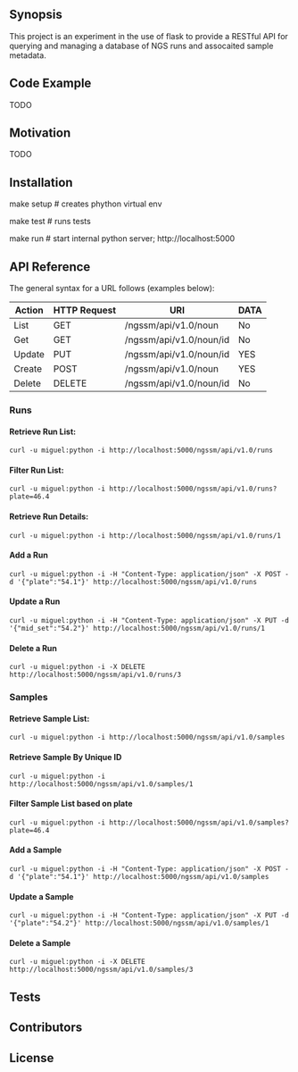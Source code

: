 ## Synopsis

This project is an experiment in the use of flask to provide a RESTful API for
querying and managing a database of NGS runs and assocaited sample metadata.

## Code Example
TODO

## Motivation
TODO

## Installation

make setup  # creates phython virtual env

make test   # runs tests

make run    # start internal python server; http://localhost:5000

## API Reference

The general syntax for a URL follows (examples below):

| Action | HTTP Request | URI                     | DATA  |
| ------ | ------------ | ----------------------- | ----- |
| List   | GET          | /ngssm/api/v1.0/noun    |  No   |
| Get    | GET          | /ngssm/api/v1.0/noun/id |  No   |
| Update | PUT          | /ngssm/api/v1.0/noun/id |  YES  |
| Create | POST         | /ngssm/api/v1.0/noun    |  YES  |
| Delete | DELETE       | /ngssm/api/v1.0/noun/id |  No   |

### Runs

#### Retrieve Run List:

	curl -u miguel:python -i http://localhost:5000/ngssm/api/v1.0/runs

#### Filter Run List:

	curl -u miguel:python -i http://localhost:5000/ngssm/api/v1.0/runs?plate=46.4

#### Retrieve Run Details:

	curl -u miguel:python -i http://localhost:5000/ngssm/api/v1.0/runs/1

#### Add a Run

	curl -u miguel:python -i -H "Content-Type: application/json" -X POST -d '{"plate":"54.1"}' http://localhost:5000/ngssm/api/v1.0/runs

#### Update a Run

	curl -u miguel:python -i -H "Content-Type: application/json" -X PUT -d '{"mid_set":"54.2"}' http://localhost:5000/ngssm/api/v1.0/runs/1

#### Delete a Run

	curl -u miguel:python -i -X DELETE http://localhost:5000/ngssm/api/v1.0/runs/3

### Samples

#### Retrieve Sample List:

	curl -u miguel:python -i http://localhost:5000/ngssm/api/v1.0/samples

#### Retrieve Sample By Unique ID

	curl -u miguel:python -i http://localhost:5000/ngssm/api/v1.0/samples/1

#### Filter Sample List based on plate

	curl -u miguel:python -i http://localhost:5000/ngssm/api/v1.0/samples?plate=46.4

#### Add a Sample

	curl -u miguel:python -i -H "Content-Type: application/json" -X POST -d '{"plate":"54.1"}' http://localhost:5000/ngssm/api/v1.0/samples

#### Update a Sample

	curl -u miguel:python -i -H "Content-Type: application/json" -X PUT -d '{"plate":"54.2"}' http://localhost:5000/ngssm/api/v1.0/samples/1

#### Delete a Sample

	curl -u miguel:python -i -X DELETE http://localhost:5000/ngssm/api/v1.0/samples/3

## Tests

## Contributors

## License

